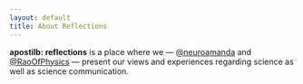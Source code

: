 ```yaml
---
layout: default
title: About Reflections
---
```


**apostilb: reflections** is a place where we &mdash; [@neuroamanda](https://twitter.com/neuroamanda) and [@RaoOfPhysics](https://twitter.com/RaoOfPhysics) &mdash; present our views and experiences regarding science as well as science communication.

